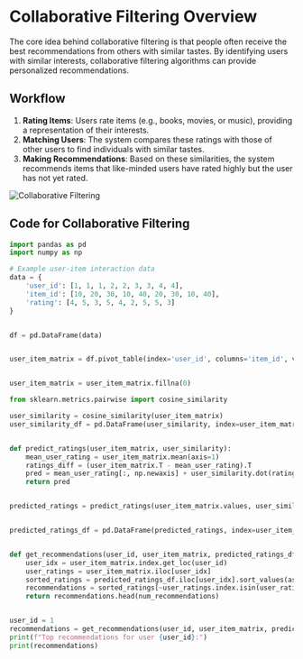 # Collaborative Filtering Overview

The core idea behind collaborative filtering is that people often receive the best recommendations from others with similar tastes. By identifying users with similar interests, collaborative filtering algorithms can provide personalized recommendations.

## Workflow

1. **Rating Items**: Users rate items (e.g., books, movies, or music), providing a representation of their interests.
2. **Matching Users**: The system compares these ratings with those of other users to find individuals with similar tastes.
3. **Making Recommendations**: Based on these similarities, the system recommends items that like-minded users have rated highly but the user has not yet rated.

![Collaborative Filtering](https://upload.wikimedia.org/wikipedia/commons/thumb/5/52/Collaborative_filtering.gif/450px-Collaborative_filtering.gif)

## Code for Collaborative Filtering

```python
import pandas as pd
import numpy as np

# Example user-item interaction data
data = {
    'user_id': [1, 1, 1, 2, 2, 3, 3, 4, 4],
    'item_id': [10, 20, 30, 10, 40, 20, 30, 10, 40],
    'rating': [4, 5, 3, 5, 4, 2, 5, 5, 3]
}


df = pd.DataFrame(data)


user_item_matrix = df.pivot_table(index='user_id', columns='item_id', values='rating')


user_item_matrix = user_item_matrix.fillna(0)

from sklearn.metrics.pairwise import cosine_similarity

user_similarity = cosine_similarity(user_item_matrix)
user_similarity_df = pd.DataFrame(user_similarity, index=user_item_matrix.index, columns=user_item_matrix.index)


def predict_ratings(user_item_matrix, user_similarity):
    mean_user_rating = user_item_matrix.mean(axis=1)
    ratings_diff = (user_item_matrix.T - mean_user_rating).T
    pred = mean_user_rating[:, np.newaxis] + user_similarity.dot(ratings_diff) / np.array([np.abs(user_similarity).sum(axis=1)]).T
    return pred


predicted_ratings = predict_ratings(user_item_matrix.values, user_similarity)


predicted_ratings_df = pd.DataFrame(predicted_ratings, index=user_item_matrix.index, columns=user_item_matrix.columns)


def get_recommendations(user_id, user_item_matrix, predicted_ratings_df, num_recommendations=5):
    user_idx = user_item_matrix.index.get_loc(user_id)
    user_ratings = user_item_matrix.iloc[user_idx]
    sorted_ratings = predicted_ratings_df.iloc[user_idx].sort_values(ascending=False)
    recommendations = sorted_ratings[~user_ratings.index.isin(user_ratings[user_ratings > 0].index)]
    return recommendations.head(num_recommendations)


user_id = 1
recommendations = get_recommendations(user_id, user_item_matrix, predicted_ratings_df)
print(f"Top recommendations for user {user_id}:")
print(recommendations)

```

